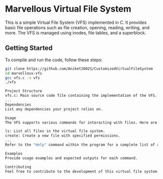 # Marvellous Virtual File System

This is a simple Virtual File System (VFS) implemented in C. It provides basic file operations such as file creation, opening, reading, writing, and more. The VFS is managed using inodes, file tables, and a superblock.

## Getting Started

To compile and run the code, follow these steps:

```bash
git clone https://github.com/Aniket2002S/CustomizedVirtualFileSystem
cd marvellous-vfs
gcc vfs.c -o vfs
./vfs

Project Structure
vfs.c: Main source code file containing the implementation of the VFS.
...
Dependencies
List any dependencies your project relies on.

Usage
The VFS supports various commands for interacting with files. Here are some examples:

ls: List all files in the virtual file system.
create: Create a new file with specified permissions.
...
Refer to the "Help" command within the program for a complete list of available commands.

Examples
Provide usage examples and expected outputs for each command.

Contributing
Feel free to contribute to the development of this virtual file system. You can submit bug reports, suggest new features, or even contribute directly by creating pull requests.
